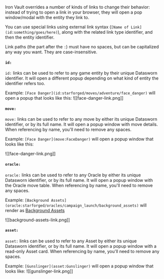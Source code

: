 Iron Vault overrides a number of kinds of links to change their behavior: instead of trying to open a link in your browser, they will open a pop window/modal with the entity they link to.

You can use special links using external link syntax (`[Name of Link](id:something/goes/here)`), along with the related link type identifier, and then the entity identifier.

Link paths (the part after the `:`) must have no spaces, but can be capitalized any way you want. They are case-insensitive.
#### `id:`

`id:` links can be used to refer to any game entity by their unique Datasworn identifier. It will open a different popup depending on what kind of entity the identifier refers too.

Example: `[Face Danger](id:starforged/moves/adventure/face_danger)` will open a popup that looks like this:
![[face-danger-link.png]]
#### `move:`

`move:` links can be used to refer to any move by either its unique Datasworn identifier, or by its full name. It will open a popup window with move details. When referencing by name, you'll need to remove any spaces.

Example: `[Face Danger](move:FaceDanger)` will open a popup window that looks like this:

![[face-danger-link.png]]
#### `oracle:`

`oracle:` links can be used to refer to any Oracle by either its unique Datasworn identifier, or by its full name. It will open a popup window with the Oracle move table. When referencing by name, you'll need to remove any spaces.

Example: `[Background Assets](oracle:starforged/oracles/campaign_launch/background_assets)` will render as [Background Assets](oracle:starforged/oracles/campaign_launch/background_assets)

![[background-assets-link.png]]
#### `asset:`

`asset:` links can be used to refer to any Asset by either its unique Datasworn identifier, or by its full name. It will open a popup window with a read-only Asset card. When referencing by name, you'll need to remove any spaces.

Example: `[Gunslinger](asset:Gunslinger)` will open a popup window that looks like:
![[gunslinger-link.png]]